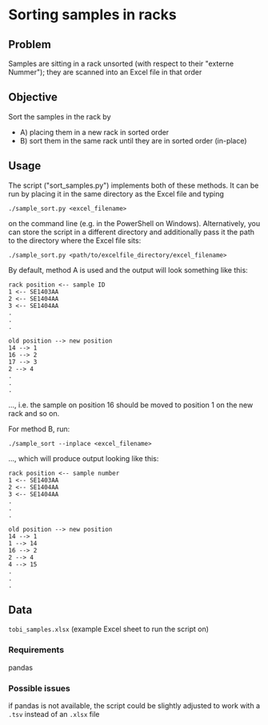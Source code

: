 # Sorting samples in racks

## Problem
Samples are sitting in a rack unsorted (with respect to their "externe Nummer"); they are scanned into an Excel file in that order

## Objective
Sort the samples in the rack by 

* A) placing them in a new rack in sorted order
* B) sort them in the same rack until they are in sorted order (in-place)

## Usage
The script ("sort_samples.py") implements both of these methods. It can be run by placing it in the same directory as the Excel file and typing 

`./sample_sort.py <excel_filename>`

on the command line (e.g. in the PowerShell on Windows). Alternatively, you can store the script in a different directory and
additionally pass it the path to the directory where the Excel file sits:

`./sample_sort.py <path/to/excelfile_directory/excel_filename>`

By default, method A is used and the output will look something like this:

```
rack position <-- sample ID
1 <-- SE1403AA
2 <-- SE1404AA
3 <-- SE1404AA
.
.
.

old position --> new position
14 --> 1
16 --> 2
17 --> 3
2 --> 4
.
.
.
```

..., i.e. the sample on position 16 should be moved to position 1 on the new rack and so on.

For method B, run:

`./sample_sort --inplace <excel_filename>`

..., which will produce output looking like this:

```
rack position <-- sample number
1 <-- SE1403AA
2 <-- SE1404AA
3 <-- SE1404AA
.
.
.

old position --> new position
14 --> 1
1 --> 14
16 --> 2
2 --> 4
4 --> 15
.
.
.
```

## Data
`tobi_samples.xlsx` (example Excel sheet to run the script on)

### Requirements
pandas

### Possible issues
if pandas is not available, the script could be slightly adjusted to work with a `.tsv` instead of an `.xlsx` file

